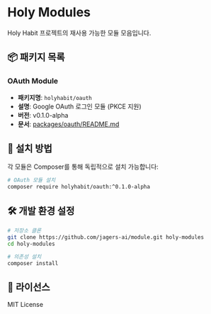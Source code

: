 # Holy Modules

Holy Habit 프로젝트의 재사용 가능한 모듈 모음입니다.

## 📦 패키지 목록

### OAuth Module
- **패키지명**: `holyhabit/oauth`
- **설명**: Google OAuth 로그인 모듈 (PKCE 지원)
- **버전**: v0.1.0-alpha
- **문서**: [packages/oauth/README.md](packages/oauth/README.md)

## 🚀 설치 방법

각 모듈은 Composer를 통해 독립적으로 설치 가능합니다:

```bash
# OAuth 모듈 설치
composer require holyhabit/oauth:^0.1.0-alpha
```

## 🛠️ 개발 환경 설정

```bash
# 저장소 클론
git clone https://github.com/jagers-ai/module.git holy-modules
cd holy-modules

# 의존성 설치
composer install
```

## 📝 라이선스

MIT License
